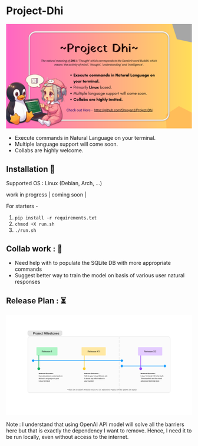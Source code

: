# Project-Dhi

![dhi](./materials/dhi2.png)

- Execute commands in Natural Language on your terminal. 
- Multiple language support will come soon. 
- Collabs are highly welcome.

## Installation 💾

Supported OS : Linux (Debian, Arch, ...)

work in progress
|
coming soon | 

For starters - 
1. `pip install -r requirements.txt`
2. `chmod +X run.sh`
3. `./run.sh`

   
## Collab work : 🤝
- Need help with to populate the SQLite DB with more appropriate commands
- Suggest better way to train the model on basis of various user natural responses

## Release Plan : ⏳
![releaseplan](./materials/milestones.png)

Note : I understand that using OpenAI API model will solve all the barriers here but that is exactly the dependency I want to remove. 
       Hence, I need it to be run locally, even without access to the internet.
